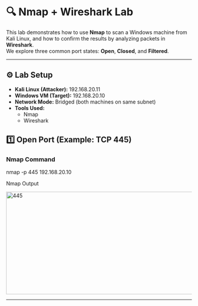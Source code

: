 # 🔍 Nmap + Wireshark Lab

This lab demonstrates how to use **Nmap** to scan a Windows machine from Kali Linux, and how to confirm the results by analyzing packets in **Wireshark**.  
We explore three common port states: **Open**, **Closed**, and **Filtered**.

---

## ⚙️ Lab Setup
- **Kali Linux (Attacker):** 192.168.20.11  
- **Windows VM (Target):** 192.168.20.10  
- **Network Mode:** Bridged (both machines on same subnet)  
- **Tools Used:**  
  - Nmap  
  - Wireshark  

## 1️⃣ Open Port (Example: TCP 445)

### Nmap Command

nmap -p 445 192.168.20.10

Nmap Output

<img width="694" height="279" alt="445" src="https://github.com/user-attachments/assets/794bd944-a2eb-4d6b-8163-2cc03e8a2fe1" />


---


